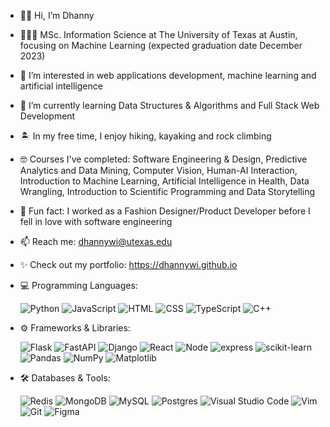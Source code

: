 - 👋🏼 Hi, I’m Dhanny
- 👩🏼‍🎓 MSc. Information Science at The University of Texas at Austin, focusing on Machine Learning (expected graduation date December 2023)
- 👀 I’m interested in web applications development, machine learning and artificial intelligence
- 🌱 I’m currently learning Data Structures & Algorithms and Full Stack Web Development
- 🏝 In my free time, I enjoy hiking, kayaking and rock climbing
- 🤓 Courses I've completed: Software Engineering & Design, Predictive Analytics and Data Mining, Computer Vision, Human-AI Interaction, Introduction to Machine Learning, Artificial Intelligence in Health, Data Wrangling, Introduction to Scientific Programming and Data Storytelling
- 💫 Fun fact: I worked as a Fashion Designer/Product Developer before I fell in love with software engineering
- 📫 Reach me: dhannywi@utexas.edu
- ✨ Check out my portfolio: https://dhannywi.github.io

- 💻 Programming Languages:
  
   ![Python](https://img.shields.io/badge/python-3670A0?style=flat&logo=python&logoColor=ffdd54)
![JavaScript](https://img.shields.io/badge/javascript-%23323330.svg?&logo=javascript&logoColor=%23F7DF1E&style=flat)
![HTML](https://img.shields.io/badge/HTML5-E34F26?style=flat&logo=html5&logoColor=white)
![CSS](https://img.shields.io/badge/CSS3-1572B6?style=flat&logo=css3&logoColor=white)
![TypeScript](https://img.shields.io/badge/typescript-%23007ACC.svg?style=for-the-badge&logo=typescript&logoColor=white&style=flat)
![C++](https://img.shields.io/badge/c++-%2300599C.svg?style=flat&logo=c%2B%2B&logoColor=white)

- ⚙️ Frameworks & Libraries:

   ![Flask](https://img.shields.io/badge/flask-%23000.svg?style=flask&logo=flask&logoColor=white)
![FastAPI](https://img.shields.io/badge/fastapi-109989?style=flat&logo=FASTAPI&logoColor=white)
![Django](https://img.shields.io/badge/Django-092E20?style=flat&logo=django&logoColor=green)
![React](https://img.shields.io/badge/react-%2320232a.svg?style=flat&logo=react&logoColor=%2361DAFB)
![Node](https://img.shields.io/badge/Node%20js-339933?style=flat&logo=nodedotjs&logoColor=white)
![express](https://img.shields.io/badge/Express%20js-000000?style=flat&logo=express&logoColor=white)
![scikit-learn](https://img.shields.io/badge/scikit--learn-%23F7931E.svg?style=flat&logo=scikit-learn&logoColor=white)
![Pandas](https://img.shields.io/badge/pandas-%23150458.svg?style=flat&logo=pandas&logoColor=white)
![NumPy](https://img.shields.io/badge/numpy-%23013243.svg?style=flat&logo=numpy&logoColor=white)
![Matplotlib](https://img.shields.io/badge/Matplotlib-%23ffffff.svg?style=flat&logo=Matplotlib&logoColor=black)

- 🛠 Databases & Tools:

   ![Redis](https://img.shields.io/badge/redis-%23DD0031.svg?style=flat&logo=redis&logoColor=white)
![MongoDB](https://img.shields.io/badge/MongoDB-4EA94B?style=flat&logo=mongodb&logoColor=white)
![MySQL](https://img.shields.io/badge/mysql-%2300f.svg?style=flat&logo=mysql&logoColor=white)
![Postgres](https://img.shields.io/badge/postgres-%23316192.svg?style=flat&logo=postgresql&logoColor=white)
![Visual Studio Code](https://img.shields.io/badge/Visual%20Studio%20Code-0078d7.svg?style=flat&logo=visual-studio-code&logoColor=white)
![Vim](https://img.shields.io/badge/VIM-%2311AB00.svg?style=flat&logo=vim&logoColor=white)
![Git](https://img.shields.io/badge/git-%23F05033.svg?style=flat&logo=git&logoColor=white)
![Figma](https://img.shields.io/badge/Figma-F24E1E?style=flat&logo=figma&logoColor=white)

<!---
dhannywi/dhannywi is a ✨ special ✨ repository because its `README.md` (this file) appears on your GitHub profile.
You can click the Preview link to take a look at your changes.
--->
